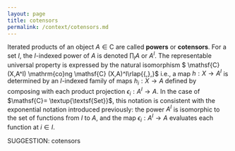 ```yaml
---
layout: page
title: cotensors
permalink: /context/cotensors.md
---
```


 Iterated products of an object $A \in \mathsf{C}$ are called **powers** or **cotensors**. For a set $I$, the $I$-indexed power of $A$ is denoted $\prod_I A$ or $A^I$.
The representable universal property is expressed by the natural isomorphism
$ \mathsf{C}(X,A^I) \mathrm{co}ng \mathsf{C} (X,A)^I\rlap{{\,},}$ i.e., a map $h : X \to A^I$ is determined by an $I$-indexed family of maps $h_i : X \to A$ defined by composing with each product projection $\epsilon_i : A^I \to A$. In the case of $\mathsf{C}= \textup{\textsf{Set}}$, this notation is consistent with the exponential notation introduced previously: the power $A^I$ is isomorphic to the set of functions from $I$ to $A$, and the map $\epsilon_i : A^I \to A$ evaluates each function at $i \in I$.


SUGGESTION: cotensors
